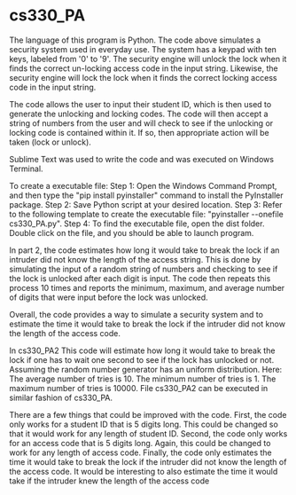 # cs330_PA

The language of this program is Python. The code above simulates a security system used in everyday use. The system has a keypad with ten keys, labeled from '0' to '9'. The security engine will unlock the lock when it finds the correct un-locking access code in the input string. Likewise, the security engine will lock the lock when it finds the correct locking access code in the input string.

The code allows the user to input their student ID, which is then used to generate the unlocking and locking codes. The code will then accept a string of numbers from the user and will check to see if the unlocking or locking code is contained within it. If so, then appropriate action will be taken (lock or unlock).

Sublime Text was used to write the code and was executed on Windows Terminal.

To create a executable file:
  Step 1: Open the Windows Command Prompt, and then type the "pip install pyinstaller" command to install the PyInstaller package.
  Step 2: Save Python script at your desired location.
  Step 3: Refer to the following template to create the executable file: "pyinstaller --onefile cs330_PA.py".
  Step 4: To find the executable file, open the dist folder. Double click on the file, and you should be able to launch program.

In part 2, the code estimates how long it would take to break the lock if an intruder did not know the length of the access string. This is done by simulating the input of a random string of numbers and checking to see if the lock is unlocked after each digit is input. The code then repeats this process 10 times and reports the minimum, maximum, and average number of digits that were input before the lock was unlocked.

Overall, the code provides a way to simulate a security system and to estimate the time it would take to break the lock if the intruder did not know the length of the access code.

In cs330_PA2 This code will estimate how long it would take to break the lock if one has to wait one second to see if the lock has unlocked or not. Assuming the random number generator has an uniform distribution.
Here: The average number of tries is 10.
      The minimum number of tries is 1.
      The maximum number of tries is 10000.
File cs330_PA2 can be executed in similar fashion of cs330_PA.

There are a few things that could be improved with the code. First, the code only works for a student ID that is 5 digits long. This could be changed so that it would work for any length of student ID. Second, the code only works for an access code that is 5 digits long. Again, this could be changed to work for any length of access code. Finally, the code only estimates the time it would take to break the lock if the intruder did not know the length of the access code. It would be interesting to also estimate the time it would take if the intruder knew the length of the access code
